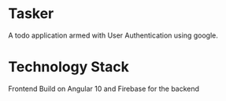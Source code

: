 # Tasker

A todo application armed with User Authentication using google.

# Technology Stack

Frontend Build on Angular 10 and Firebase for the backend
